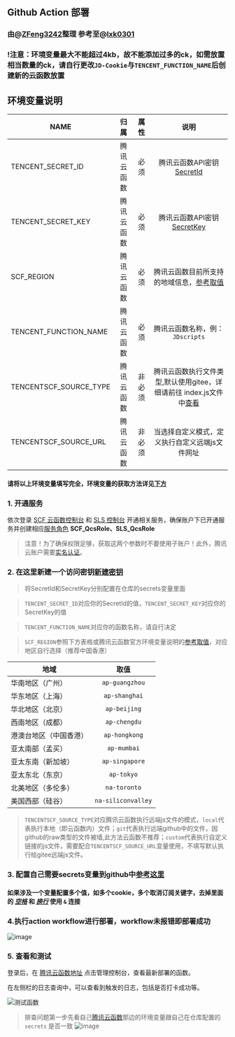 ## Github Action 部署

### 由@[ZFeng3242](https://github.com/ZFeng3242/)整理      参考至@[lxk0301](https://gitee.com/lxk0301/)
### !注意：环境变量最大不能超过4kb，故不能添加过多的ck，如需放置相当数量的ck，请自行更改`JD-Cookie`与`TENCENT_FUNCTION_NAME`后创建新的云函数放置  


## 环境变量说明


| NAME | 归属                         | 属性                       | 说明                                                                            |
| ---- | :------------------------------: | :-------------------------: | :-------------------------------------------------------------------------------: |
| TENCENT_SECRET_ID      | 腾讯云函数     | 必须                      |腾讯云函数API密钥 [SecretId](https://console.cloud.tencent.com/cam/capi)  |
| TENCENT_SECRET_KEY     | 腾讯云函数     | 必须                      |腾讯云函数API密钥 [SecretKey](https://console.cloud.tencent.com/cam/capi)  |
| SCF_REGION             | 腾讯云函数     | 必须                      |腾讯云函数目前所支持的地域信息，[参考取值](https://cloud.tencent.com/document/product/583/17299)  |
| TENCENT_FUNCTION_NAME  | 腾讯云函数     | 必须                      |腾讯云函数名称，例：`JDscripts`|
| TENCENTSCF_SOURCE_TYPE | 腾讯云函数     | 非必须                      |腾讯云函数执行文件类型,默认使用gitee，详细请前往 index.js文件中[查看](https://github.com/ZFeng3242/JD-haoyangmao/blob/main/index.js)|
| TENCENTSCF_SOURCE_URL  | 腾讯云函数     | 非必须                      |当选择自定义模式，定义执行自定义远端js文件网址|


#### 请将以上环境变量填写完全，环境变量的获取方法详见[下方](https://github.com/ZFeng3242/JD-haoyangmao/blob/main/TencentScf/tencentscf.md#2-%E5%9C%A8%E8%BF%99%E9%87%8C%E6%96%B0%E5%BB%BA%E4%B8%80%E4%B8%AA%E8%AE%BF%E9%97%AE%E5%AF%86%E9%92%A5%E6%96%B0%E5%BB%BA%E5%AF%86%E9%92%A5)  



### 1. 开通服务

依次登录 [SCF 云函数控制台](https://console.cloud.tencent.com/scf) 和 [SLS 控制台](https://console.cloud.tencent.com/sls) 开通相关服务，确保账户下已开通服务并创建相应[服务角色](https://console.cloud.tencent.com/cam/role) **SCF_QcsRole、SLS_QcsRole**

> 注意！为了确保权限足够，获取这两个参数时不要使用子账户！此外，腾讯云账户需要[实名认证](https://console.cloud.tencent.com/developer/auth)。  



### 2. 在这里新建一个访问密钥[新建密钥](https://console.cloud.tencent.com/cam/capi)

> 将SecretId和SecretKey分别配置在仓库的secrets变量里面

> `TENCENT_SECRET_ID`对应你的SecretId的值，`TENCENT_SECRET_KEY`对应你的SecretKey的值

> `TENCENT_FUNCTION_NAME`对应你的函数名称，请自行决定
 
> `SCF_REGION`参照下方表格或腾讯云函数官方环境变量说明的[参考取值](https://cloud.tencent.com/document/product/583/17299)，对应地区自行选择（推荐中国香港）  

| 地域 | 取值                         | 
| ---- | :------------------------------: | 
| 华南地区（广州）	| `ap-guangzhou` | 
| 华东地区（上海）	| `ap-shanghai` | 
| 华北地区（北京）	| `ap-beijing` | 
| 西南地区（成都）	| `ap-chengdu` | 
| 港澳台地区（中国香港）	| `ap-hongkong` | 
| 亚太南部（孟买）	| `ap-mumbai` | 
| 亚太东南（新加坡）	| `ap-singapore` | 
| 亚太东北（东京）	| `ap-tokyo` | 
| 北美地区（多伦多）	| `na-toronto` | 
| 美国西部（硅谷）	| `na-siliconvalley` |    

> `TENCENTSCF_SOURCE_TYPE`对应腾讯云函数执行远端js文件的模式，`local`代表执行本地（即云函数内）文件；`git`代表执行远端github中的文件，因github的raw类型的文件被墙,此方法云函数不推荐；`custom`代表执行自定义链接的js文件，需要配合`TENCENTSCF_SOURCE_URL`变量使用，不填写默认执行给gitee远端js文件。  


### 3. 配置自己需要secrets变量到github中[参考这里](githubAction.md)

#### 如果涉及一个变量配置多个值，如多个cookie，多个取消订阅关键字，去掉里面的 *__[空格]()__* 和 __*[换行]()*__ 使用 `&` 连接  


### 4.执行action workflow进行部署，workflow未报错即部署成功
![image](https://user-images.githubusercontent.com/6993269/99513289-6a152980-29c5-11eb-9266-3f56ba13d3b2.png)  


### 5. 查看和测试
登录后，在 [腾讯云函数地址](https://console.cloud.tencent.com/scf/index) 点击管理控制台，查看最新部署的函数。

在左侧栏的日志查询中，可以查看到触发的日志，包括是否打卡成功等。

![测试函数](https://user-images.githubusercontent.com/6993269/99628053-5a9eea80-2a70-11eb-906f-f1d5ea2bfa3a.png)  

> 排查问题第一步先看自己[腾讯云函数](https://console.cloud.tencent.com/scf/list-detail?rid=5&ns=default&id=scf-jdscript)那边的环境变量跟自己在仓库配置的 `secrets` 是否一致
![image](https://user-images.githubusercontent.com/6993269/99937191-06617680-2da0-11eb-99ea-033f2c655683.png)
